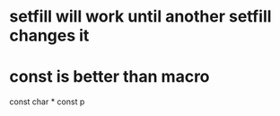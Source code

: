 # setfill will work until another setfill changes it

# const is better than macro

const char * const p